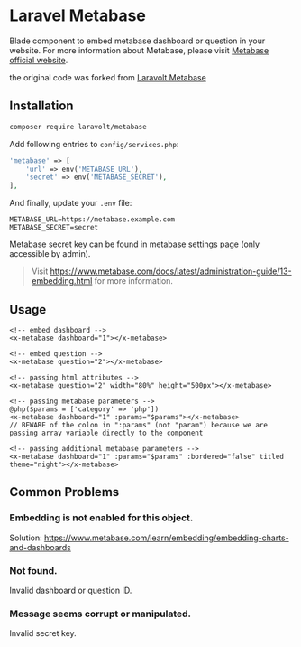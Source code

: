 # Laravel Metabase
Blade component to embed metabase dashboard or question in your website.
For more information about Metabase, please visit [Metabase official website](https://metabase.com/).

the original code was forked from [Laravolt Metabase](https://github.com/laravolt/metabase)

## Installation
```bash
composer require laravolt/metabase
```

Add following entries to `config/services.php`:
```php
'metabase' => [
    'url' => env('METABASE_URL'),
    'secret' => env('METABASE_SECRET'),
],
```

And finally, update your `.env` file:
```dotenv
METABASE_URL=https://metabase.example.com
METABASE_SECRET=secret
```
Metabase secret key can be found in metabase settings page (only accessible by admin).
> Visit https://www.metabase.com/docs/latest/administration-guide/13-embedding.html for more information.

## Usage
```blade
<!-- embed dashboard -->
<x-metabase dashboard="1"></x-metabase>

<!-- embed question -->
<x-metabase question="2"></x-metabase>

<!-- passing html attributes -->
<x-metabase question="2" width="80%" height="500px"></x-metabase>

<!-- passing metabase parameters -->
@php($params = ['category' => 'php'])
<x-metabase dashboard="1" :params="$params"></x-metabase> 
// BEWARE of the colon in ":params" (not "param") because we are passing array variable directly to the component
 
<!-- passing additional metabase parameters -->
<x-metabase dashboard="1" :params="$params" :bordered="false" titled theme="night"></x-metabase>
 ```

## Common Problems

### Embedding is not enabled for this object.
Solution: https://www.metabase.com/learn/embedding/embedding-charts-and-dashboards

### Not found.
Invalid dashboard or question ID.

### Message seems corrupt or manipulated.
Invalid secret key.
